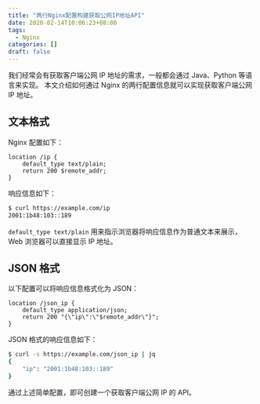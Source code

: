 ```yaml
---
title: "两行Nginx配置构建获取公网IP地址API"
date: 2020-02-14T10:06:23+08:00
tags:
  - Nginx
categories: []
draft: false
---
```


我们经常会有获取客户端公网 IP 地址的需求，一般都会通过 Java、Python 等语言来实现。
本文介绍如何通过 Nginx 的两行配置信息就可以实现获取客户端公网 IP 地址。
<!--more-->

## 文本格式

Nginx 配置如下：

```nginx
location /ip {
    default_type text/plain;
    return 200 $remote_addr;
}
```

响应信息如下：

```bash
$ curl https://example.com/ip
2001:1b48:103::189
```

`default_type text/plain` 用来指示浏览器将响应信息作为普通文本来展示，Web 浏览器可以直接显示 IP 地址。

## JSON 格式

以下配置可以将响应信息格式化为 JSON：

```nginx
location /json_ip {
    default_type application/json;
    return 200 "{\"ip\":\"$remote_addr\"}";
}
```

JSON 格式的响应信息如下：

```bash
$ curl -s https://example.com/json_ip | jq
{
    "ip": "2001:1b48:103::189"
}
```

通过上述简单配置，即可创建一个获取客户端公网 IP 的 API。